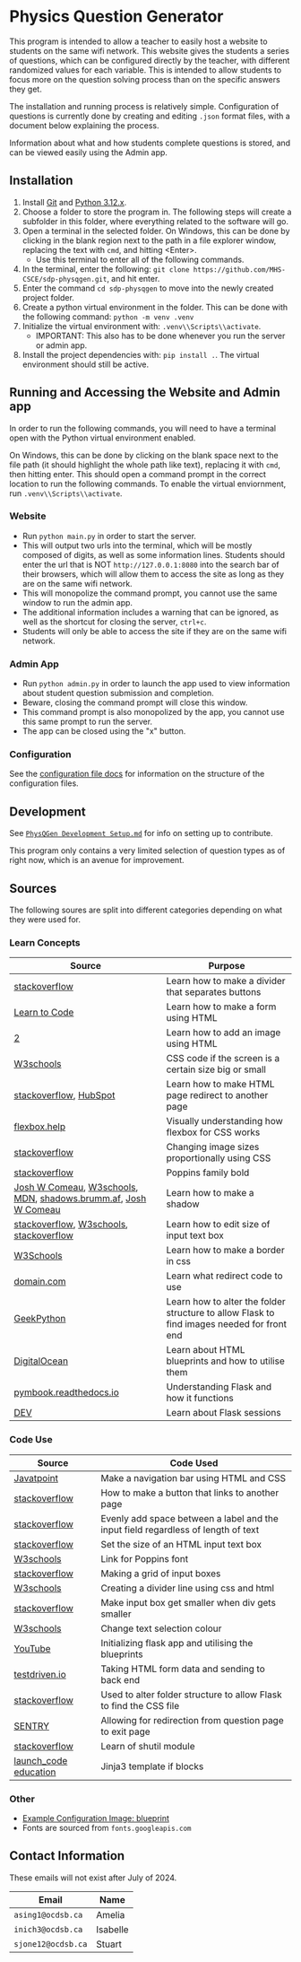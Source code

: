 # Physics Question Generator

This program is intended to allow a teacher to easily host a website to students on the same wifi network. This website gives the students a series of questions, which can be configured directly by the teacher, with different randomized values for each variable. This is intended to allow students to focus more on the question solving process than on the specific answers they get.

The installation and running process is relatively simple. Configuration of questions is currently done by creating and editing `.json` format files, with a document below explaining the process.

Information about what and how students complete questions is stored, and can be viewed easily using the Admin app.

## Installation

1. Install [Git](https://git-scm.com/downloads) and [Python 3.12.x](https://www.python.org/downloads/).
2. Choose a folder to store the program in. The following steps will create a subfolder in this folder, where everything related to the software will go.
3. Open a terminal in the selected folder. On Windows, this can be done by clicking in the blank region next to the path in a file explorer window, replacing the text with `cmd`, and hitting \<Enter>.
    - Use this terminal to enter all of the following commands.
4. In the terminal, enter the following: `git clone https://github.com/MHS-CSCE/sdp-physqgen.git`, and hit enter.
5. Enter the command `cd sdp-physqgen` to move into the newly created project folder.
6. Create a python virtual environment in the folder. This can be done with the following command: `python -m venv .venv`
7. Initialize the virtual environment with: `.venv\\Scripts\\activate`.
    - IMPORTANT: This also has to be done whenever you run the server or admin app.
8. Install the project dependencies with: `pip install .`. The virtual environment should still be active.

## Running and Accessing the Website and Admin app

In order to run the following commands, you will need to have a terminal open with the Python virtual environment enabled.

On Windows, this can be done by clicking on the blank space next to the file path (it should highlight the whole path like text), replacing it with `cmd`, then hitting enter. This should open a command prompt in the correct location to run the following commands. To enable the virtual enviornment, run `.venv\\Scripts\\activate`.

### Website

- Run `python main.py` in order to start the server.
- This will output two urls into the terminal, which will be mostly composed of digits, as well as some information lines. Students should enter the url that is NOT `http://127.0.0.1:8080` into the search bar of their browsers, which will allow them to access the site as long as they are on the same wifi network.
- This will monopolize the command prompt, you cannot use the same window to run the admin app.
- The additional information includes a warning that can be ignored, as well as the shortcut for closing the server, `ctrl+c`.
- Students will only be able to access the site if they are on the same wifi network.

### Admin App

- Run `python admin.py` in order to launch the app used to view information about student question submission and completion.
- Beware, closing the command prompt will close this window.
- This command prompt is also monopolized by the app, you cannot use this same prompt to run the server.
- The app can be closed using the "x" button.

### Configuration

See the [configuration file docs](https://github.com/MHS-CSCE/sdp-physqgen/blob/main/docs/Configuration%20Files.md) for information on the structure of the configuration files.

## Development

See [`PhysQGen Development Setup.md`](https://github.com/MHS-CSCE/sdp-physqgen/blob/main/docs/PhysQGen%20Development%20Setup.md) for info on setting up to contribute.

This program only contains a very limited selection of question types as of right now, which is an avenue for improvement.

## Sources

The following soures are split into different categories depending on what they were used for.

### Learn Concepts

|Source|Purpose|
|---|---|
|[stackoverflow](https://stackoverflow.com/questions/5119711/whats-the-easiest-way-to-put-space-between-2-side-by-side-buttons-in-asp-net)|Learn how to make a divider that separates buttons|
|[Learn to Code](https://learn.shayhowe.com/html-css/building-forms/)|Learn how to make a form using HTML|
|[2](https://learn.shayhowe.com/html-css/adding-media/ )|Learn how to add an image using HTML|
|[W3schools](https://www.w3schools.com/cssref/css3_pr_mediaquery.php)|CSS code if the screen is a certain size big or small|
|[stackoverflow](https://stackoverflow.com/questions/5411538/how-to-redirect-one-html-page-to-another-on-load), [HubSpot](https://blog.hubspot.com/website/html-redirect)|Learn how to make HTML page redirect to another page|
|[flexbox.help](https://flexbox.help/)|Visually understanding how flexbox for CSS works|
|[stackoverflow](https://stackoverflow.com/questions/15685666/changing-image-sizes-proportionally-using-css)|Changing image sizes proportionally using CSS|
|[stackoverflow](https://stackoverflow.com/questions/54151849/font-family-poppins-not-working-properly-on-my-website-when-it-loads)|Poppins family bold|
|[Josh W Comeau](https://www.joshwcomeau.com/css/designing-shadows/), [W3schools](https://www.w3schools.com/css/css3_shadows.asp), [MDN](https://developer.mozilla.org/en-US/docs/Web/CSS/filter-function/drop-shadow), [shadows.brumm.af](https://shadows.brumm.af/), [Josh W Comeau](https://www.joshwcomeau.com/shadow-palette/)|Learn how to make a shadow|
|[stackoverflow](https://stackoverflow.com/questions/2125509/how-do-i-set-the-size-of-an-html-text-box), [W3schools](https://www.w3schools.com/tags/att_input_size.asp), [stackoverflow](https://stackoverflow.com/questions/28127184/font-size-of-html-form-submit-button-cannot-be-changed)|Learn how to edit size of input text box|
|[W3Schools](https://www.w3schools.com/css/css_border.asp)|Learn how to make a border in css|
|[domain.com](https://www.domain.com/blog/what-is-a-redirect/#:~:text=There%20is%20a%20simple%20difference,that%20it%20is%20only%20temporary)|Learn what redirect code to use|
|[GeekPython](https://geekpython.in/render-images-from-flask)|Learn how to alter the folder structure to allow Flask to find images needed for front end|
|[DigitalOcean](https://www.digitalocean.com/community/tutorials/how-to-make-a-web-application-using-flask-in-python-3)|Learn about HTML blueprints and how to utilise them|
|[pymbook.readthedocs.io](https://pymbook.readthedocs.io/en/latest/flask.html#:~:text=Flask%20is%20a%20web%20framework,application%20or%20a%20commercial%20website.)|Understanding Flask and how it functions|
|[DEV](https://dev.to/sachingeek/session-in-flask-store-user-specific-data-on-server-28ap)|Learn about Flask sessions|

### Code Use

|Source|Code Used|
|---|---|
|[Javatpoint](https://www.javatpoint.com/how-to-make-a-navigation-bar-in-html)|Make a navigation bar using HTML and CSS|
|[stackoverflow](https://stackoverflow.com/questions/2906582/how-do-i-create-an-html-button-that-acts-like-a-link)|How to make a button that links to another page|
|[stackoverflow](https://stackoverflow.com/questions/17275707/how-do-i-evenly-add-space-between-a-label-and-the-input-field-regardless-of-leng)|Evenly add space between a label and the input field regardless of length of text|
|[stackoverflow](https://stackoverflow.com/questions/2125509/how-do-i-set-the-size-of-an-html-text-box)|Set the size of an HTML input text box|
|[W3schools](https://www.w3schools.com/howto/tryit.asp?font=Poppins)|Link for Poppins font|
|[stackoverflow](https://stackoverflow.com/questions/1775532/css-grid-system-for-forms-multi-column)|Making a grid of input boxes|
|[W3schools](https://www.w3schools.com/howto/howto_css_dividers.asp)|Creating a divider line using css and html|
|[stackoverflow](https://stackoverflow.com/questions/27891246/input-box-must-resize-when-div-gets-smaller)|Make input box get smaller when div gets smaller|
|[W3schools](https://www.w3schools.com/howto/howto_css_text_selection.asp)|Change text selection colour|
|[YouTube](https://youtu.be/dam0GPOAvVI?si=ndIpkOHmjgGOKBiR&t=2842)|Initializing flask app and utilising the blueprints|
|[testdriven.io](https://testdriven.io/blog/flask-sessions/)|Taking HTML form data and sending to back end|
|[stackoverflow](https://stackoverflow.com/questions/22259847/application-not-picking-up-css-file-flask-python)|Used to alter folder structure to allow Flask to find the CSS file|
|[SENTRY](https://sentry.io/answers/redirect-to-a-url-in-flask/#:~:text=Redirection%20in%20Flask%20can%20be,same%20application%20and%20external%20websites)|Allowing for redirection from question page to exit page|
|[stackoverflow](https://stackoverflow.com/questions/11903037/copy-all-jpg-file-in-a-directory-to-another-directory-in-python)|Learn of shutil module|
|[launch_code education](https://education.launchcode.org/lchs/chapters/more-flask/template-conditionals.html)|Jinja3 template if blocks|

### Other

- [Example Configuration Image: blueprint](https://blog.blueprintprep.com/mcat/free-mcat-practice-question-physics/)
- Fonts are sourced from `fonts.googleapis.com`

## Contact Information

These emails will not exist after July of 2024.

| Email | Name |
|---|---|
| `asing1@ocdsb.ca` | Amelia |
| `inich3@ocdsb.ca` | Isabelle |
| `sjone12@ocdsb.ca` | Stuart |
